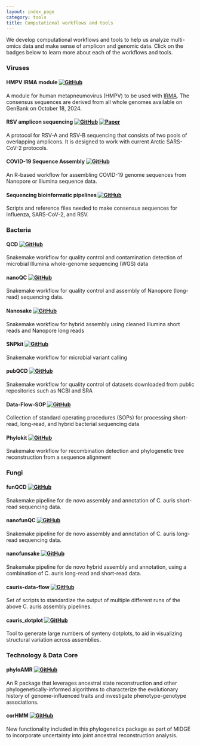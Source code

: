 ```yaml
---
layout: index_page
category: tools
title: Computational workflows and tools
---
```


We develop computational workflows and tools to help us analyze multi-omics data and make sense of amplicon and genomic data. Click on the badges below to learn more about each of the workflows and tools.


### Viruses

#### HMPV IRMA module [![GitHub](https://img.shields.io/static/v1?style=flat&logo=GitHub&label=+&message=GitHub&color=black)](https://github.com/lauringlab/HMPV_IRMA_module)

A module for human metapneumovirus (HMPV) to be used with [IRMA](https://wonder.cdc.gov/amd/flu/irma/index.html). The consensus sequences are derived from all whole genomes available on GenBank on October 18, 2024.

#### RSV amplicon sequencing [![GitHub](https://img.shields.io/static/v1?style=flat&logo=GitHub&label=+&message=GitHub&color=black)](https://github.com/lauringlab/RSV_amplicon_sequencing) [![Paper](https://img.shields.io/static/v1?style=flat&logo=google-scholar&label=+&message=Paper&color=white)](https://jamanetwork.com/journals/jamanetworkopen/fullarticle/2817146)

A protocol for RSV-A and RSV-B sequencing that consists of two pools of overlapping amplicons. It is designed to work with current Arctic SARS-CoV-2 protocols.

#### COVID-19 Sequence Assembly [![GitHub](https://img.shields.io/static/v1?style=flat&logo=GitHub&label=+&message=GitHub&color=black)](https://github.com/lauringlab/COVID19SequenceCompile)
An R-based workflow for assembling COVID-19 genome sequences from Nanopore or Illumina sequence data.

#### Sequencing bioinformatic pipelines [![GitHub](https://img.shields.io/static/v1?style=flat&logo=GitHub&label=+&message=GitHub&color=black)](https://github.com/lauringlab/Sequencing_bioinformatic_pipelines)
Scripts and reference files needed to make consensus sequences for Influenza, SARS-CoV-2, and RSV.



### Bacteria

#### QCD [![GitHub](https://img.shields.io/static/v1?style=flat&logo=GitHub&label=+&message=GitHub&color=black)](https://github.com/Snitkin-Lab-Umich/QCD)

Snakemake workflow for quality control and contamination detection of microbial Illumina whole-genome sequencing (WGS) data


####  nanoQC [![GitHub](https://img.shields.io/static/v1?style=flat&logo=GitHub&label=+&message=GitHub&color=black)](https://github.com/Snitkin-Lab-Umich/nanoQC)

Snakemake workflow for quality control and assembly of Nanopore (long-read) sequencing data.


#### Nanosake [![GitHub](https://img.shields.io/static/v1?style=flat&logo=GitHub&label=+&message=GitHub&color=black)](https://github.com/Snitkin-Lab-Umich/Nanosake)

Snakemake workflow for hybrid assembly using cleaned Illumina short reads and Nanopore long reads


#### SNPkit [![GitHub](https://img.shields.io/static/v1?style=flat&logo=GitHub&label=+&message=GitHub&color=black)](https://github.com/Snitkin-Lab-Umich/snpkit)

Snakemake workflow for microbial variant calling


#### pubQCD [![GitHub](https://img.shields.io/static/v1?style=flat&logo=GitHub&label=+&message=GitHub&color=black)](https://github.com/Snitkin-Lab-Umich/pubQCD)

Snakemake workflow for quality control of datasets downloaded from public repositories such as NCBI and SRA


#### Data-Flow-SOP [![GitHub](https://img.shields.io/static/v1?style=flat&logo=GitHub&label=+&message=GitHub&color=black)](https://github.com/Snitkin-Lab-Umich/Data-Flow-SOP)

Collection of standard operating procedures (SOPs) for processing short-read, long-read, and hybrid bacterial sequencing data


#### Phylokit [![GitHub](https://img.shields.io/static/v1?style=flat&logo=GitHub&label=+&message=GitHub&color=black)](https://github.com/Snitkin-Lab-Umich/phylokit)

Snakemake workflow for recombination detection and phylogenetic tree reconstruction from a sequence alignment



### Fungi

#### funQCD [![GitHub](https://img.shields.io/static/v1?style=flat&logo=GitHub&label=+&message=GitHub&color=black)](https://github.com/Snitkin-Lab-Umich/funQCD)
Snakemake pipeline for de novo assembly and annotation of C. auris short-read sequencing data.

#### nanofunQC [![GitHub](https://img.shields.io/static/v1?style=flat&logo=GitHub&label=+&message=GitHub&color=black)](https://github.com/Snitkin-Lab-Umich/nanofunQC)
Snakemake pipeline for de novo assembly and annotation of C. auris long-read sequencing data.

#### nanofunsake [![GitHub](https://img.shields.io/static/v1?style=flat&logo=GitHub&label=+&message=GitHub&color=black)](https://github.com/Snitkin-Lab-Umich/nanofunsake)
Snakemake pipeline for de novo hybrid assembly and annotation, using a combination of C. auris long-read and short-read data.

#### cauris-data-flow [![GitHub](https://img.shields.io/static/v1?style=flat&logo=GitHub&label=+&message=GitHub&color=black)](https://github.com/Snitkin-Lab-Umich/cauris-data-flow)
Set of scripts to standardize the output of multiple different runs of the above C. auris assembly pipelines.

#### cauris_dotplot [![GitHub](https://img.shields.io/static/v1?style=flat&logo=GitHub&label=+&message=GitHub&color=black)](https://github.com/Snitkin-Lab-Umich/cauris_dotplot)
Tool to generate large numbers of synteny dotplots, to aid in visualizing structural variation across assemblies.


### Technology & Data Core

#### phyloAMR [![GitHub](https://img.shields.io/static/v1?style=flat&logo=GitHub&label=+&message=GitHub&color=black)](https://github.com/kylegontjes/phyloAMR/tree/master)
An R package that leverages ancestral state reconstruction and other phylogenetically-informed algorithms to characterize the evolutionary history of genome-influenced traits and investigate phenotype-genotype associations.

#### corHMM [![GitHub](https://img.shields.io/static/v1?style=flat&logo=GitHub&label=+&message=GitHub&color=black)](https://github.com/thej022214/corHMM)
New functionality included in this phylogenetics package as part of MIDGE to incorporate uncertainty into joint ancestral reconstruction analysis.


